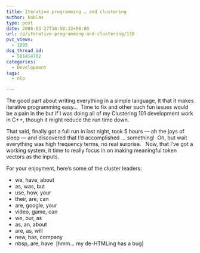```yaml
---
title: Iterative programming … and clustering
author: koblas
type: post
date: 2008-03-27T16:50:33+00:00
url: /p/iterative-programming-and-clustering/138
pvc_views:
  - 1895
dsq_thread_id:
  - 501414702
categories:
  - Development
tags:
  - nlp

---
```

The good part about writing everything in a simple language, it that it makes iterative programming easy&#8230;&nbsp; Time to fix and other such fun issues would be a pain in the but if I was doing all of my Clustering 101 development work in C++, though it might reduce the run time down.

That said, finally got a full run in last night, took 5 hours &#8212; ah the joys of sleep &#8212; and discovered that I&#8217;d accomplished &#8230; something!&nbsp; Oh, but wait everything was high frequency terms, no real surprise.&nbsp;&nbsp; Now, that I&#8217;ve got a working system, it time to really focus in on making meaningful token vectors as the inputs.

For your enjoyment, here&#8217;s some of the cluster leaders:

  * we, have, about
  * as, was, but
  * use, how, your
  * their, are, can
  * are, google, your
  * video, game, can
  * we, our, as
  * as, an, about
  * are, as, will
  * new, has, company
  * nbsp, are, have&nbsp; [hmm&#8230; my de-HTMLing has a bug]
